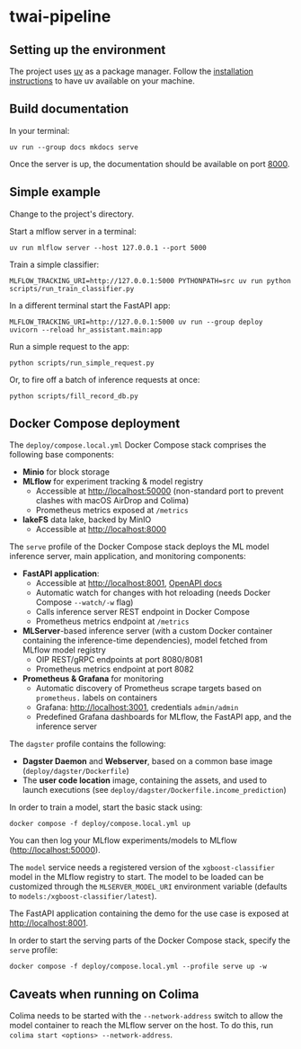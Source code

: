 # twai-pipeline

## Setting up the environment

The project uses [uv](https://github.com/astral-sh/uv) as a package
manager. Follow the [installation instructions](https://docs.astral.sh/uv/getting-started/installation/)
to have uv available on your machine.

## Build documentation

In your terminal:

```
uv run --group docs mkdocs serve
```

Once the server is up, the documentation should be available on port [8000](http://127.0.0.1:8000/).

## Simple example

Change to the project's directory.

Start a mlflow server in a terminal:

```
uv run mlflow server --host 127.0.0.1 --port 5000
```

Train a simple classifier:

```
MLFLOW_TRACKING_URI=http://127.0.0.1:5000 PYTHONPATH=src uv run python scripts/run_train_classifier.py
```

In a different terminal start the FastAPI app:

```
MLFLOW_TRACKING_URI=http://127.0.0.1:5000 uv run --group deploy uvicorn --reload hr_assistant.main:app
```

Run a simple request to the app:

```
python scripts/run_simple_request.py
```

Or, to fire off a batch of inference requests at once:

```
python scripts/fill_record_db.py
```

## Docker Compose deployment

The `deploy/compose.local.yml` Docker Compose stack comprises the following base components:

- **Minio** for block storage
- **MLflow** for experiment tracking & model registry
  - Accessible at <http://localhost:50000> (non-standard port to prevent clashes with macOS AirDrop and Colima)
  - Prometheus metrics exposed at `/metrics`
- **lakeFS** data lake, backed by MinIO
  - Accessible at <http://localhost:8000>

The `serve` profile of the Docker Compose stack deploys the ML model inference server, main application, and monitoring components:
- **FastAPI application**:
  - Accessible at <http://localhost:8001>, [OpenAPI docs](http://localhost:8001/docs)
  - Automatic watch for changes with hot reloading (needs Docker Compose `--watch/-w` flag)
  - Calls inference server REST endpoint in Docker Compose
  - Prometheus metrics endpoint at `/metrics`
- **MLServer**-based inference server (with a custom Docker container containing the inference-time dependencies), model fetched from MLflow model registry
  - OIP REST/gRPC endpoints at port 8080/8081
  - Prometheus metrics endpoint at port 8082
- **Prometheus & Grafana** for monitoring
  - Automatic discovery of Prometheus scrape targets based on `prometheus.` labels on containers
  - Grafana: <http://localhost:3001>, credentials `admin/admin`
  - Predefined Grafana dashboards for MLflow, the FastAPI app, and the inference server

The `dagster` profile contains the following:
- **Dagster Daemon** and **Webserver**, based on a common base image (`deploy/dagster/Dockerfile`)
- The **user code location** image, containing the assets, and used to launch executions (see `deploy/dagster/Dockerfile.income_prediction`)

In order to train a model, start the basic stack using:

```
docker compose -f deploy/compose.local.yml up
```

You can then log your MLflow experiments/models to MLflow (<http://localhost:50000>).

The `model` service needs a registered version of the `xgboost-classifier` model in the MLflow registry to start.
The model to be loaded can be customized through the `MLSERVER_MODEL_URI` environment variable (defaults to `models:/xgboost-classifier/latest`).

The FastAPI application containing the demo for the use case is exposed at <http://localhost:8001>.

In order to start the serving parts of the Docker Compose stack, specify the `serve` profile:

```
docker compose -f deploy/compose.local.yml --profile serve up -w
```

## Caveats when running on Colima

Colima needs to be started with the `--network-address` switch to allow the model container to reach the MLflow server on the host.
To do this, run `colima start <options> --network-address`.
